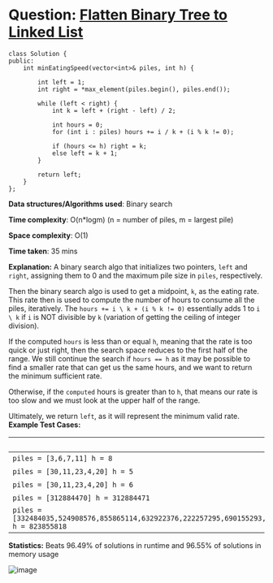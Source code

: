 <h1>Question: <a href="https://leetcode.com/problems/flatten-binary-tree-to-linked-list/description/">Flatten Binary Tree to Linked List</a></h1>

```
class Solution {
public:
    int minEatingSpeed(vector<int>& piles, int h) {

        int left = 1;
        int right = *max_element(piles.begin(), piles.end());
        
        while (left < right) {
            int k = left + (right - left) / 2;

            int hours = 0;
            for (int i : piles) hours += i / k + (i % k != 0);

            if (hours <= h) right = k;
            else left = k + 1;
        }

        return left;
    }
};

```

**Data structures/Algorithms used**: Binary search

**Time complexity**: O(n*logm) (n = number of piles, m = largest pile)

**Space complexity**: O(1)

**Time taken**: 35 mins

**Explanation:**
A binary search algo that initializes two pointers, `left` and `right`, assigning them to 0 and the maximum pile size in `piles`, respectively.

Then the binary search algo is used to get a midpoint, `k`, as the eating rate. This rate then is used to compute the number of hours to consume all the piles, iteratively. The `hours += i \ k + (i % k != 0)` essentially adds 1 to `i \ k` if `i` is NOT divisible by `k` (variation of getting the ceiling of integer division). 

If the computed `hours` is less than or equal `h`, meaning that the rate is too quick or just right, then the search space reduces to the first half of the range. We still continue the search if `hours == h` as it may be possible to find a smaller rate that can get us the same hours, and we want to return the minimum sufficient rate.

Otherwise, if the `computed` hours is greater than to `h`, that means our rate is too slow and we must look at the upper half of the range.

Ultimately, we return `left`, as it will represent the minimum valid rate. 
**Example Test Cases:**


| Input  | Output |
| ------------- | ------------- |
| <code>piles = [3,6,7,11] h = 8</code>  | 4 |
| <code>piles = [30,11,23,4,20] h = 5</code>  | 30 |
| <code>piles = [30,11,23,4,20] h = 6</code>  | 23 |
| <code>piles = [312884470] h = 312884471</code>  | 2 | 
| <code>piles = [332484035,524908576,855865114,632922376,222257295,690155293,112677673,679580077,337406589,290818316,877337160,901728858,679284947,688210097,692137887,718203285,629455728,941802184] h = 823855818</code>  | 14 |



**Statistics:** Beats 96.49% of solutions in runtime and 96.55% of solutions in memory usage

![image](https://github.com/user-attachments/assets/3a229e80-298b-4dee-8fd4-18da13d04644)
